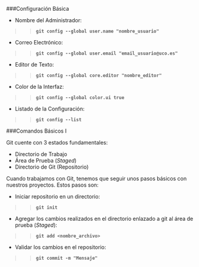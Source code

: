 ###Configuración Básica

* Nombre del Administrador:
>>**`git config --global user.name "nombre_usuario"`**

* Correo Electrónico:
>>**`git config --global user.email "email_usuario@uco.es"`**

* Editor de Texto:
>>**`git config --global core.editor "nombre_editor"`**

* Color de la Interfaz:
>>**`git config --global color.ui true`**

* Listado de la Configuración:
>>**`git config --list`**


###Comandos Básicos I

Git cuente con 3 estados fundamentales:

* Directorio de Trabajo
* Área de Prueba (*Staged*)
* Directorio de Git (Repositorio)

Cuando trabajamos con Git, tenemos que seguir unos pasos básicos con nuestros proyectos. Estos pasos son:

* Iniciar repositorio en un directorio:
>>**`git init`**

* Agregar los cambios realizados en el directorio enlazado a git al área de prueba (*Staged*):
>>**`git add <nombre_archivo>`**

* Validar los cambios en el repositorio:
>>**`git commit -m "Mensaje"`**
